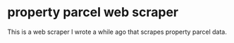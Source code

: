 # property parcel web scraper
This is a web scraper I wrote a while ago that scrapes property parcel data.
